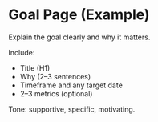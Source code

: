 # Goal Page (Example)
Explain the goal clearly and why it matters.

Include:
- Title (H1)
- Why (2–3 sentences)
- Timeframe and any target date
- 2–3 metrics (optional)

Tone: supportive, specific, motivating.
